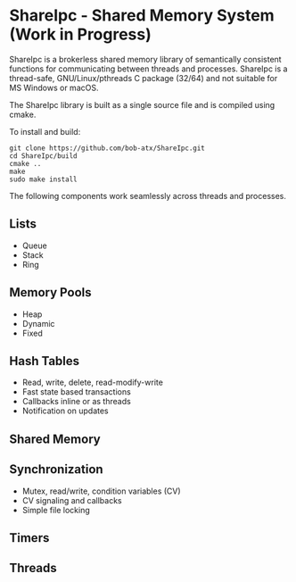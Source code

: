 # ShareIpc - Shared Memory System (Work in Progress)
ShareIpc is a brokerless shared memory library of semantically consistent functions for communicating between threads and processes.  ShareIpc is a thread-safe, GNU/Linux/pthreads C package (32/64) and not suitable for MS Windows or macOS.

The ShareIpc library is built as a single source file and is compiled using cmake.

To install and build:
```
git clone https://github.com/bob-atx/ShareIpc.git
cd ShareIpc/build
cmake ..
make
sudo make install
```

The following components work seamlessly across threads and processes. 

## Lists
  + Queue
  + Stack
  + Ring
  
## Memory Pools
  + Heap 
  + Dynamic
  + Fixed
  
## Hash Tables
  + Read, write, delete, read-modify-write
  + Fast state based transactions
  + Callbacks inline or as threads
  + Notification on updates
  
## Shared Memory

## Synchronization
+ Mutex, read/write, condition variables (CV)
+ CV signaling and callbacks
+ Simple file locking

## Timers

## Threads
  
  

